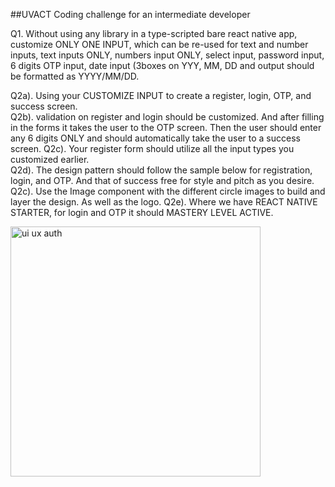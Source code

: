 ##UVACT Coding challenge for an intermediate developer

Q1. Without using any library in a type-scripted bare react native app, customize ONLY ONE INPUT, which can be re-used for text and number inputs, text inputs ONLY, numbers input ONLY, select input, password input, 6 digits OTP input, date input (3boxes on YYY, MM, DD and output should be formatted as YYYY/MM/DD.  

Q2a). Using your CUSTOMIZE INPUT to create a register, login, OTP, and success screen.  
Q2b). validation on register and login should be customized. And after filling in the forms it takes the user to the OTP screen. Then the user should enter any 6 digits ONLY and should automatically take the user to a success screen. 
Q2c). Your register form should utilize all the input types you customized earlier.  
Q2d). The design pattern should follow the sample below for registration, login, and OTP. And that of success free for style and pitch as you desire. 
Q2c). Use the Image component with the different circle images to build and layer the design. As well as the logo.
Q2e). Where we have REACT NATIVE STARTER, for login and OTP it should MASTERY LEVEL ACTIVE.


<img width="400" alt="ui ux auth" src="https://github.com/5ylvino/5ylvino.github.io/assets/61919575/40954a6a-f827-4962-81ee-1ec7cff85c3a">
